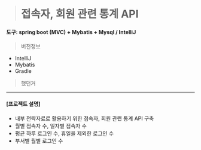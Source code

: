 > # 접속자, 회원 관련  통계 API 

#### 도구: spring boot (MVC) + Mybatis + Mysql / IntelliJ 
> 버전정보

* IntelliJ 
* Mybatis 
* Gradle

> 했던거

___

#### [프로젝트 설명]
* 내부 전략자료로 활용하기 위한 접속자, 회원 관련 통계 API 구축
* 월별 접속자 수, 일자별 접속자 수 
* 평균 하루 로그인 수, 휴일을 제외한 로그인 수
* 부서별 월별 로그인 수


